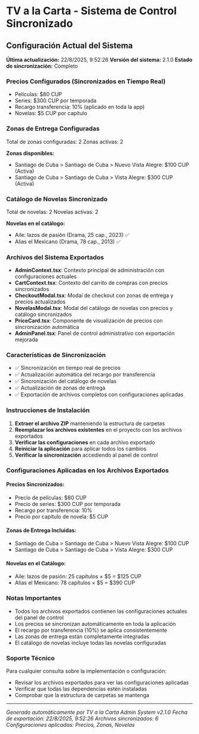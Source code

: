 # TV a la Carta - Sistema de Control Sincronizado

## Configuración Actual del Sistema

**Última actualización:** 22/8/2025, 9:52:26
**Versión del sistema:** 2.1.0
**Estado de sincronización:** Completo

### Precios Configurados (Sincronizados en Tiempo Real)
- Películas: $80 CUP
- Series: $300 CUP por temporada
- Recargo transferencia: 10% (aplicado en toda la app)
- Novelas: $5 CUP por capítulo

### Zonas de Entrega Configuradas
Total de zonas configuradas: 2
Zonas activas: 2

**Zonas disponibles:**
- Santiago de Cuba > Santiago de Cuba > Nuevo Vista Alegre: $100 CUP (Activa)
- Santiago de Cuba > Santiago de Cuba > Vista Alegre: $300 CUP (Activa)

### Catálogo de Novelas Sincronizado
Total de novelas: 2
Novelas activas: 2

**Novelas en el catálogo:**
- Aile: lazos de pasión (Drama, 25 cap., 2023) ✅
- Alias el Mexicano (Drama, 78 cap., 2013) ✅

### Archivos del Sistema Exportados
- **AdminContext.tsx**: Contexto principal de administración con configuraciones actuales
- **CartContext.tsx**: Contexto del carrito de compras con precios sincronizados
- **CheckoutModal.tsx**: Modal de checkout con zonas de entrega y precios actualizados
- **NovelasModal.tsx**: Modal del catálogo de novelas con precios y catálogo sincronizados
- **PriceCard.tsx**: Componente de visualización de precios con sincronización automática
- **AdminPanel.tsx**: Panel de control administrativo con exportación mejorada

### Características de Sincronización
- ✅ Sincronización en tiempo real de precios
- ✅ Actualización automática del recargo por transferencia
- ✅ Sincronización del catálogo de novelas
- ✅ Actualización de zonas de entrega
- ✅ Exportación de archivos completos con configuraciones aplicadas

### Instrucciones de Instalación

1. **Extraer el archivo ZIP** manteniendo la estructura de carpetas
2. **Reemplazar los archivos existentes** en el proyecto con los archivos exportados
3. **Verificar las configuraciones** en cada archivo exportado
4. **Reiniciar la aplicación** para aplicar todos los cambios
5. **Verificar la sincronización** accediendo al panel de control

### Configuraciones Aplicadas en los Archivos Exportados

#### Precios Sincronizados:
- Precio de películas: $80 CUP
- Precio de series: $300 CUP por temporada
- Recargo por transferencia: 10%
- Precio por capítulo de novela: $5 CUP

#### Zonas de Entrega Incluidas:
- Santiago de Cuba > Santiago de Cuba > Nuevo Vista Alegre: $100 CUP
- Santiago de Cuba > Santiago de Cuba > Vista Alegre: $300 CUP

#### Novelas en el Catálogo:
- Aile: lazos de pasión: 25 capítulos × $5 = $125 CUP
- Alias el Mexicano: 78 capítulos × $5 = $390 CUP

### Notas Importantes

- Todos los archivos exportados contienen las configuraciones actuales del panel de control
- Los precios se sincronizan automáticamente en toda la aplicación
- El recargo por transferencia (10%) se aplica consistentemente
- Las zonas de entrega están completamente integradas
- El catálogo de novelas incluye todas las novelas configuradas

### Soporte Técnico

Para cualquier consulta sobre la implementación o configuración:
- Revisar los archivos exportados para ver las configuraciones aplicadas
- Verificar que todas las dependencias estén instaladas
- Comprobar que la estructura de carpetas se mantenga

---
*Generado automáticamente por TV a la Carta Admin System v2.1.0*
*Fecha de exportación: 22/8/2025, 9:52:26*
*Archivos sincronizados: 6*
*Configuraciones aplicadas: Precios, Zonas, Novelas*